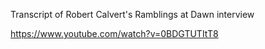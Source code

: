 Transcript of Robert Calvert's Ramblings at Dawn interview

https://www.youtube.com/watch?v=0BDGTUTItT8

